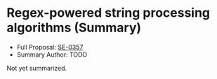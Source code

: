 # Regex-powered string processing algorithms (Summary)

* Full Proposal: [SE-0357](https://github.com/apple/swift-evolution/blob/main/proposals/0357-regex-string-processing-algorithms.md)
* Summary Author: TODO

Not yet summarized.
